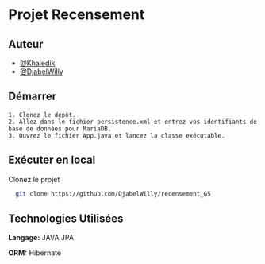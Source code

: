 # Projet Recensement

## Auteur

- [@Khaledik](https://github.com/Khaledik)
- [@DjabelWilly](https://github.com/DjabelWilly)


## Démarrer

    1. Clonez le dépôt.
    2. Allez dans le fichier persistence.xml et entrez vos identifiants de base de données pour MariaDB.
    3. Ouvrez le fichier App.java et lancez la classe exécutable.

## Exécuter en local

Clonez le projet

```bash
  git clone https://github.com/DjabelWilly/recensement_G5
```


## Technologies Utilisées

**Langage:** JAVA JPA

**ORM:** Hibernate


